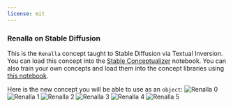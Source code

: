 ```yaml
---
license: mit
---
```

### Renalla on Stable Diffusion
This is the `Renalla` concept taught to Stable Diffusion via Textual Inversion. You can load this concept into the [Stable Conceptualizer](https://colab.research.google.com/github/huggingface/notebooks/blob/main/diffusers/stable_conceptualizer_inference.ipynb) notebook. You can also train your own concepts and load them into the concept libraries using [this notebook](https://colab.research.google.com/github/huggingface/notebooks/blob/main/diffusers/sd_textual_inversion_training.ipynb).

Here is the new concept you will be able to use as an `object`:
![Renalla 0](https://huggingface.co/sd-concepts-library/renalla/resolve/main/concept_images/0.jpeg)
![Renalla 1](https://huggingface.co/sd-concepts-library/renalla/resolve/main/concept_images/3.jpeg)
![Renalla 2](https://huggingface.co/sd-concepts-library/renalla/resolve/main/concept_images/5.jpeg)
![Renalla 3](https://huggingface.co/sd-concepts-library/renalla/resolve/main/concept_images/1.jpeg)
![Renalla 4](https://huggingface.co/sd-concepts-library/renalla/resolve/main/concept_images/2.jpeg)
![Renalla 5](https://huggingface.co/sd-concepts-library/renalla/resolve/main/concept_images/4.jpeg)

